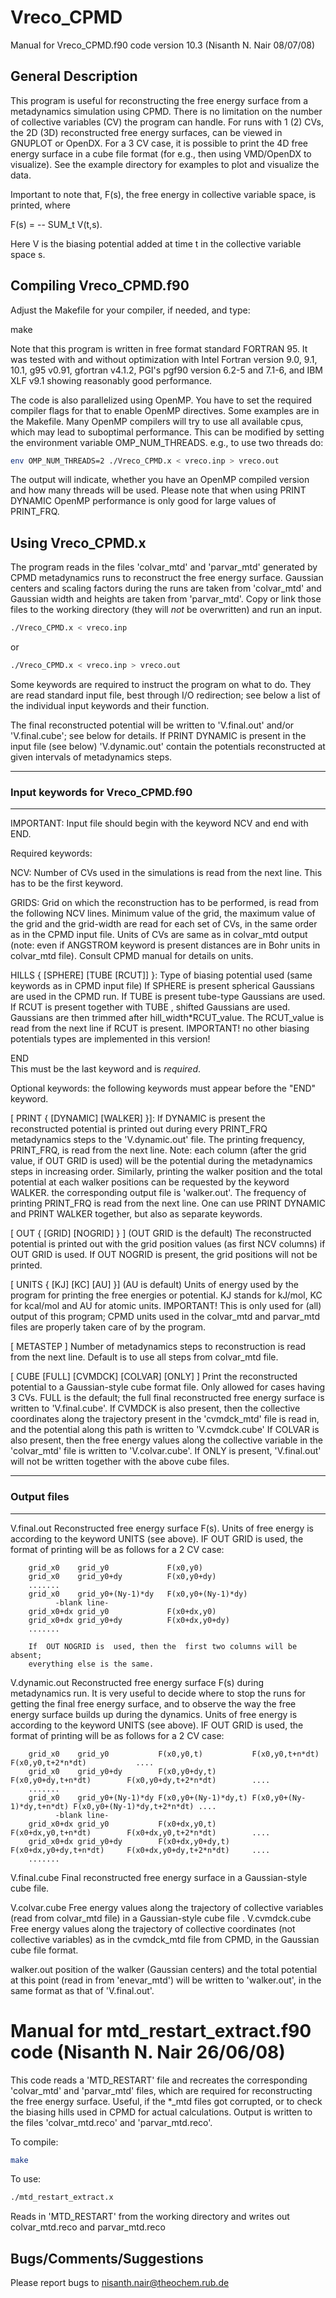 # Vreco_CPMD

Manual for Vreco_CPMD.f90 code version 10.3 (Nisanth N. Nair 08/07/08)

## General Description

This program   is useful for  reconstructing the  free energy  surface  from a
metadynamics simulation using CPMD.  There  is no limitation  on the number of
collective variables (CV) the program can handle. For runs with 1 (2) CVs, the
2D (3D)   reconstructed  free energy surfaces,  can  be  viewed in  GNUPLOT or
OpenDX. For a 3 CV case, it is possible to print the 4D free energy surface in
a cube file format  (for e.g., then  using  VMD/OpenDX to visualize). See  the
example directory for examples to plot and visualize the data.

Important to note that, F(s), the free energy in collective variable space, is
printed, where

F(s) = -- SUM_t  V(t,s).

Here V is the biasing  potential added at time t  in the collective variable
space s.

## Compiling Vreco_CPMD.f90


Adjust the Makefile for your compiler, if needed, and type:

make

Note that this program is written  in free format  standard FORTRAN 95. It was
tested with  and without  optimization  with Intel Fortran  version 9.0,  9.1,
10.1, g95 v0.91, gfortran v4.1.2, PGI's pgf90 version 6.2-5 and 7.1-6, and IBM
XLF v9.1 showing reasonably good performance.

The code  is also parallelized using  OpenMP.  You  have to  set the  required
compiler flags for that to enable OpenMP directives. Some  examples are in the
Makefile.  Many OpenMP compilers will try to use all available cpus, which may
lead to suboptimal performance. This can be modified by setting the environment 
variable OMP_NUM_THREADS. e.g., to use two threads do:

```bash
env OMP_NUM_THREADS=2 ./Vreco_CPMD.x < vreco.inp > vreco.out
```

The output will indicate, whether you have an  OpenMP compiled version and how
many threads  will be used. Please  note that when  using PRINT DYNAMIC OpenMP 
performance is only good for large values of PRINT_FRQ.

## Using Vreco_CPMD.x


The program reads in the files 'colvar_mtd' and 'parvar_mtd' generated by CPMD
metadynamics runs to reconstruct the free energy surface. Gaussian centers and
scaling factors during the runs are taken from 'colvar_mtd' and Gaussian width
and  heights are taken  from 'parvar_mtd'.  Copy or  link those  files  to the
working directory (they will _not_ be overwritten) and run an input.

```bash
./Vreco_CPMD.x < vreco.inp  
```

or

```bash
./Vreco_CPMD.x < vreco.inp > vreco.out
```

Some keywords are required to  instruct the program on what  to do.  They  are
read  standard input file, best  through I/O redirection;  see below a list of
the individual input keywords and their function.

The  final  reconstructed potential  will be written  to  'V.final.out' and/or
'V.final.cube'; see  below for  details.  If PRINT  DYNAMIC  is present in the
input file (see below) 'V.dynamic.out' contain the potentials reconstructed at
given intervals of metadynamics steps.

---------------------------------------------------------------------------------
### Input keywords for Vreco_CPMD.f90
---------------------------------------------------------------------------------

IMPORTANT: Input file should begin with the keyword NCV and end with END.

Required keywords:

  NCV: 
         Number of CVs used in the simulations is read from the next line.
         This has to be the first keyword.

  GRIDS: 
         Grid on which the  reconstruction has to be  performed, is read from
         the following  NCV lines.  Minimum  value of  the grid, the  maximum
         value of the grid and the grid-width  are read for  each set of CVs,
         in the same order as in the CPMD input file.   Units of CVs are same
         as  in colvar_mtd output (note: even  if ANGSTROM keyword is present
         distances are in Bohr units in colvar_mtd file). Consult CPMD manual
         for details on units.
         
  HILLS { [SPHERE] [TUBE [RCUT]] }:
        Type of biasing potential used (same keywords as in CPMD input file)
        If SPHERE is present spherical Gaussians are used in the CPMD run. 
        If TUBE is present tube-type Gaussians are used.
        If RCUT is present together with TUBE , shifted Gaussians are used. 
        Gaussians are then trimmed after hill_width*RCUT_value. The RCUT_value 
        is read from the next line if RCUT is present.
        IMPORTANT! no other biasing potentials types are implemented in this version!

 END   
        This must be the last keyword and is _required_.

Optional keywords: the following keywords must appear before the "END" keyword.

  [ PRINT { [DYNAMIC] [WALKER] }]:
        If  DYNAMIC is  present the  reconstructed potential  is printed out
        during  every PRINT_FRQ  metadynamics  steps to  the 'V.dynamic.out'
        file. The   printing frequency, PRINT_FRQ,  is  read  from  the next
        line. Note: each column (after the grid value, if  OUT GRID is used)
        will be the potential  during  the metadynamics steps  in increasing
        order. Similarly,    printing  the walker   position  and  the total
        potential at each  walker positions can  be requested by the keyword
        WALKER.    the  corresponding  output  file   is  'walker.out'.  The
        frequency of printing PRINT_FRQ is read from the next line.  One can
        use PRINT DYNAMIC and  PRINT  WALKER  together, but also as separate
        keywords.

  [ OUT { [GRID] [NOGRID] } ]  (OUT GRID is the default)
        The reconstructed potential is  printed  out with the grid  position
        values (as first NCV columns) if OUT GRID is used.  If OUT NOGRID is
        present, the grid positions will not be printed.

  [ UNITS { [KJ] [KC] [AU] }]   (AU is default)
        Units  of energy used by the  program for printing the free energies
        or  potential.  KJ  stands for kJ/mol,   KC for kcal/mol  and AU for
        atomic units. IMPORTANT! This is only used  for (all) output of this
        program; CPMD units used in  the colvar_mtd and parvar_mtd files are
        properly taken care of by the program.


  [ METASTEP ] 
        Number of metadynamics steps to reconstruction is read from the next
        line. Default is to use all steps from colvar_mtd file.
        
  [ CUBE [FULL] [CVMDCK] [COLVAR] [ONLY] ]
        Print  the reconstructed potential to  a  Gaussian-style cube format
        file.   Only allowed for  cases having 3  CVs.  FULL is the default;
        the full   final  reconstructed free energy   surface  is written to
        'V.final.cube'.  If   CVMDCK is  also present, then   the collective
        coordinates along the trajectory present in the 'cvmdck_mtd' file is
        read   in,  and the    potential  along  this  path  is   written to
        'V.cvmdck.cube'   If COLVAR is also  present,  then  the free energy
        values along the collective   variable in the 'colvar_mtd'  file  is
        written to 'V.colvar.cube'.   If ONLY is present, 'V.final.out' will
        not be written together with the above cube files.

---------------------------------------------------------------------------------
### Output files
---------------------------------------------------------------------------------

V.final.out
        Reconstructed   free energy surface F(s). Units   of  free energy is
        according to the keyword UNITS (see above). IF OUT GRID is used, the
        format of printing will be as follows for a 2 CV case:
        
        grid_x0    grid_y0             F(x0,y0) 
        grid_x0    grid_y0+dy          F(x0,y0+dy) 
        .......
        grid_x0    grid_y0+(Ny-1)*dy   F(x0,y0+(Ny-1)*dy) 
              -blank line-
        grid_x0+dx grid_y0             F(x0+dx,y0)
        grid_x0+dx grid_y0+dy          F(x0+dx,y0+dy)
        .......
        
        If  OUT NOGRID is  used, then the  first two columns will be absent;
        everything else is the same.

V.dynamic.out
        Reconstructed  free energy surface F(s)  during metadynamics run. It
        is  very useful to  decide where  to stop  the  runs for getting the
        final free energy  surface, and to  observe the way  the free energy
        surface builds  up during  the  dynamics.  Units of free   energy is
        according to the keyword UNITS (see above). IF OUT GRID is used, the
        format of printing will be as follows for a 2 CV case:

        grid_x0    grid_y0           F(x0,y0,t)           F(x0,y0,t+n*dt)           F(x0,y0,t+2*n*dt)           ....
        grid_x0    grid_y0+dy        F(x0,y0+dy,t)        F(x0,y0+dy,t+n*dt)        F(x0,y0+dy,t+2*n*dt)        ....
        .......
        grid_x0    grid_y0+(Ny-1)*dy F(x0,y0+(Ny-1)*dy,t) F(x0,y0+(Ny-1)*dy,t+n*dt) F(x0,y0+(Ny-1)*dy,t+2*n*dt) ....
              -blank line-
        grid_x0+dx grid_y0           F(x0+dx,y0,t)        F(x0+dx,y0,t+n*dt)        F(x0+dx,y0,t+2*n*dt)        ....
        grid_x0+dx grid_y0+dy        F(x0+dx,y0+dy,t)     F(x0+dx,y0+dy,t+n*dt)     F(x0+dx,y0+dy,t+2*n*dt)     ....
        .......

V.final.cube
        Final reconstructed free energy surface in a Gaussian-style cube file.

V.colvar.cube
        Free energy values along the trajectory of collective variables (read 
        from colvar_mtd file) in a Gaussian-style  cube file
.
V.cvmdck.cube
        Free energy values along the trajectory of collective coordinates (not
        collective variables)  as in the cvmdck_mtd  file  from  CPMD,  in the
        Gaussian cube file format.

walker.out 
        position of the walker (Gaussian centers) and the total potential at
        this point (read in from 'enevar_mtd') will be written to 'walker.out',
        in the same format as that of 'V.final.out'.


# Manual for mtd_restart_extract.f90 code (Nisanth N. Nair 26/06/08)

This   code   reads a  'MTD_RESTART'  file   and  recreates the  corresponding
'colvar_mtd' and 'parvar_mtd' files, which are required for reconstructing the
free  energy surface.  Useful,  if the *_mtd files  got corrupted, or to check
the biasing hills used in CPMD for actual  calculations.  Output is written to
the files 'colvar_mtd.reco' and 'parvar_mtd.reco'.


To compile:

```bash
make
```

To use:

```bash
./mtd_restart_extract.x
```

Reads in 'MTD_RESTART' from the working directory and writes out
colvar_mtd.reco and parvar_mtd.reco

## Bugs/Comments/Suggestions
Please report bugs to nisanth.nair@theochem.rub.de

